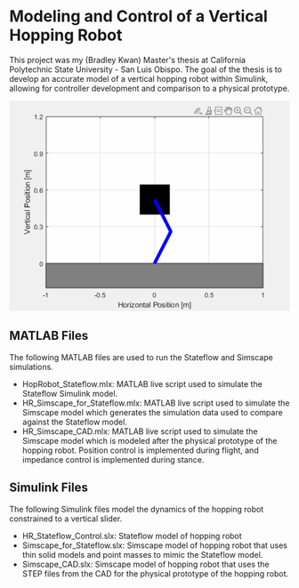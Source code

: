 # Modeling and Control of a Vertical Hopping Robot
This project was my (Bradley Kwan) Master's thesis at California Polytechnic State University - San Luis Obispo. 
The goal of the thesis is to develop an accurate model of a vertical hopping robot within Simulink, allowing for controller development and comparison to a physical prototype.

![Alt Text](hopping_robot.gif)

## MATLAB Files
The following MATLAB files are used to run the Stateflow and Simscape simulations.

- HopRobot_Stateflow.mlx: MATLAB live script used to simulate the Stateflow Simulink model. 
- HR_Simscape_for_Stateflow.mlx: MATLAB live script used to simulate the Simscape model which generates the simulation data used to compare against the Stateflow model.
- HR_Simscape_CAD.mlx: MATLAB live script used to simulate the Simscape model which is modeled after the physical prototype of the hopping robot. Position control is implemented during flight, and impedance control is implemented during stance.

## Simulink Files
The following Simulink files model the dynamics of the hopping robot constrained to a vertical slider.

- HR_Stateflow_Control.slx: Stateflow model of hopping robot
- Simscape_for_Stateflow.slx: Simscape model of hopping robot that uses thin solid models and point masses to mimic the Stateflow model.
- Simscape_CAD.slx: Simscape model of hopping robot that uses the STEP files from the CAD for the physical prototype of the hopping robot. 